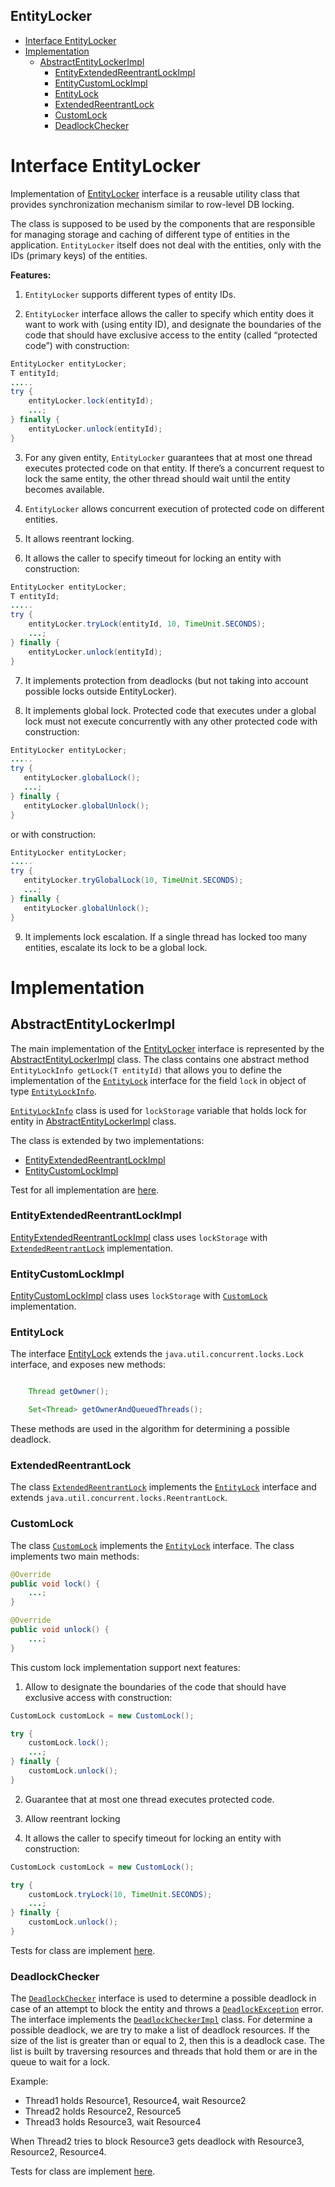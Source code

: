 EntityLocker
------------
- [Interface EntityLocker](#Interface-EntityLocker)
- [Implementation](#Implementation)
    - [AbstractEntityLockerImpl](#AbstractEntityLockerImpl)
        - [EntityExtendedReentrantLockImpl](#EntityExtendedReentrantLockImpl)
        - [EntityCustomLockImpl](#EntityCustomLockImpl)
        - [EntityLock](#EntityLock)
        - [ExtendedReentrantLock](#ExtendedReentrantLock)
        - [CustomLock](#CustomLock)
        - [DeadlockChecker](#DeadlockChecker)

# Interface EntityLocker

Implementation of [EntityLocker](src/main/java/ofedorova/enity/sync/EntityLocker.java) interface is a reusable utility class 
that provides synchronization mechanism similar to row-level DB locking.

The class is supposed to be used by the components that are responsible for managing storage and caching of different type of entities in 
the application. `EntityLocker` itself does not deal with the entities, only with the IDs (primary keys) of the entities.

**Features:**

1. `EntityLocker` supports different types of entity IDs.

2. `EntityLocker` interface allows the caller to specify which entity does it want to work with (using entity ID), and designate 
the boundaries of the code that should have exclusive access to the entity (called “protected code”) with construction:
 ```java
EntityLocker entityLocker;
T entityId;
.....
 try {
     entityLocker.lock(entityId);
     ...;
 } finally {
     entityLocker.unlock(entityId);
 }
 ```

3. For any given entity, `EntityLocker` guarantees that at most one thread executes protected code on that entity. If there’s a 
concurrent request to lock the same entity, the other thread should wait until the entity becomes available.

4. `EntityLocker` allows concurrent execution of protected code on different entities.

5. It allows reentrant locking.

6. It allows the caller to specify timeout for locking an entity with construction:
  ```java
 EntityLocker entityLocker;
 T entityId;
 .....
  try {
      entityLocker.tryLock(entityId, 10, TimeUnit.SECONDS);
      ...;
  } finally {
      entityLocker.unlock(entityId);
  }
  ```

7. It implements protection from deadlocks (but not taking into account possible locks outside EntityLocker).

8. It implements global lock. Protected code that executes under a global lock must not execute concurrently 
with any other protected code with construction:
```java
EntityLocker entityLocker;
.....
try {
   entityLocker.globalLock();
   ...;
} finally {
   entityLocker.globalUnlock();
}
```

or with construction:
```java
EntityLocker entityLocker;
.....
try {
   entityLocker.tryGlobalLock(10, TimeUnit.SECONDS);
   ...;
} finally {
   entityLocker.globalUnlock();
}
```

9. It implements lock escalation. If a single thread has locked too many entities, escalate its lock to be a 
global lock.

# Implementation

## AbstractEntityLockerImpl
The main implementation of the [EntityLocker](src/main/java/ofedorova/enity/sync/EntityLocker.java) interface is represented by the 
[AbstractEntityLockerImpl](src/main/java/ofedorova/enity/sync/impl/lockers/AbstractEntityLockerImpl.java) class.
The class contains one abstract method `EntityLockInfo getLock(T entityId)` that allows you to define the implementation 
of the [`EntityLock`](src/main/java/ofedorova/enity/sync/EntityLock.java) interface for the field `lock` in object of type
[`EntityLockInfo`](src/main/java/ofedorova/enity/sync/EntityLockInfo.java).
 
[`EntityLockInfo`](src/main/java/ofedorova/enity/sync/EntityLockInfo.java) class is used for `lockStorage` variable that holds lock 
for entity in [AbstractEntityLockerImpl](src/main/java/ofedorova/enity/sync/impl/lockers/AbstractEntityLockerImpl.java) class.

The class is extended by two implementations:
- [EntityExtendedReentrantLockImpl](src/main/java/ofedorova/enity/sync/impl/lockers/EntityExtendedReentrantLockImpl.java)
- [EntityCustomLockImpl](src/main/java/ofedorova/enity/sync/impl/lockers/EntityCustomLockImpl.java)

Test for all implementation are [here](src/test/java/ofedorova/enity/sync/impl/lockers/EntityLockerImplTest.java).

### EntityExtendedReentrantLockImpl
[EntityExtendedReentrantLockImpl](src/main/java/ofedorova/enity/sync/impl/lockers/EntityExtendedReentrantLockImpl.java) class 
uses `lockStorage` with [`ExtendedReentrantLock`](src/main/java/ofedorova/enity/sync/impl/locks/ExtendedReentrantLock.java) implementation.

### EntityCustomLockImpl
[EntityCustomLockImpl](src/main/java/ofedorova/enity/sync/impl/lockers/EntityCustomLockImpl.java) class uses `lockStorage` 
with [`CustomLock`](src/main/java/ofedorova/enity/sync/impl/locks/CustomLock.java) implementation.

### EntityLock
The interface [EntityLock](src/main/java/ofedorova/enity/sync/EntityLock.java) extends the `java.util.concurrent.locks.Lock` interface, 
and exposes new methods:
```java

    Thread getOwner();

    Set<Thread> getOwnerAndQueuedThreads();
```
These methods are used in the algorithm for determining a possible deadlock.

### ExtendedReentrantLock
The class [`ExtendedReentrantLock`](src/main/java/ofedorova/enity/sync/impl/locks/ExtendedReentrantLock.java) implements 
the [`EntityLock`](src/main/java/ofedorova/enity/sync/EntityLock.java) interface and extends `java.util.concurrent.locks.ReentrantLock`. 

### CustomLock
The class [`CustomLock`](src/main/java/ofedorova/enity/sync/impl/locks/CustomLock.java) implements the 
[`EntityLock`](src/main/java/ofedorova/enity/sync/EntityLock.java) interface. 
The class implements two main methods:
```java
@Override
public void lock() {
    ...;
}

@Override
public void unlock() {
    ...;
}
```

This custom lock implementation support next features:

1. Allow to designate the boundaries of the code that should have exclusive access with construction:
```java
CustomLock customLock = new CustomLock();

try {
    customLock.lock();
    ...;
} finally {
    customLock.unlock();
}
```

2. Guarantee that at most one thread executes protected code.

3. Allow reentrant locking

4. It allows the caller to specify timeout for locking an entity with construction:
 ```java
 CustomLock customLock = new CustomLock();
 
 try {
     customLock.tryLock(10, TimeUnit.SECONDS);
     ...;
 } finally {
     customLock.unlock();
 }
 ```

Tests for class are implement [here](src/test/java/ofedorova/enity/sync/impl/locks/CustomLockTest.java).

### DeadlockChecker
The [`DeadlockChecker`](src/main/java/ofedorova/enity/sync/DeadlockChecker.java) interface is used to determine a possible deadlock in case of an attempt to block the entity and 
throws a [`DeadlockException`](src/main/java/ofedorova/enity/sync/exception/DeadlockException.java) error.
The interface implements the [`DeadlockCheckerImpl`](src/main/java/ofedorova/enity/sync/impl/utils/DeadlockCheckerImpl.java) class.
For determine a possible deadlock, we are  try to make a list of deadlock resources. If the size of the list is 
greater than or equal to 2, then this is a deadlock case.
The list is built by traversing resources and threads that hold them or are in the queue to wait for a lock.

Example:
- Thread1 holds Resource1, Resource4, wait Resource2
- Thread2 holds Resource2, Resource5
- Thread3 holds Resource3, wait Resource4

When Thread2 tries to block Resource3 gets deadlock with Resource3, Resource2, Resource4.


Tests for class are implement [here](src/test/java/ofedorova/enity/sync/impl/utils/DeadlockCheckerImplTest.java).